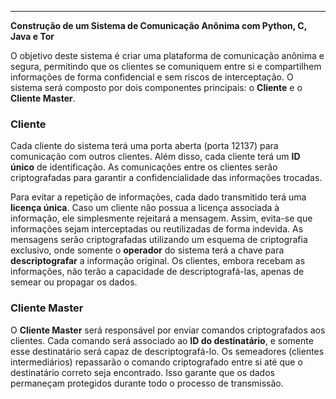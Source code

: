 

---

**Construção de um Sistema de Comunicação Anônima com Python, C, Java e Tor**

O objetivo deste sistema é criar uma plataforma de comunicação anônima e segura, permitindo que os clientes se comuniquem entre si e compartilhem informações de forma confidencial e sem riscos de interceptação. O sistema será composto por dois componentes principais: o **Cliente** e o **Cliente Master**.

### **Cliente**

Cada cliente do sistema terá uma porta aberta (porta 12137) para comunicação com outros clientes. Além disso, cada cliente terá um **ID único** de identificação. As comunicações entre os clientes serão criptografadas para garantir a confidencialidade das informações trocadas.

Para evitar a repetição de informações, cada dado transmitido terá uma **licença única**. Caso um cliente não possua a licença associada à informação, ele simplesmente rejeitará a mensagem. Assim, evita-se que informações sejam interceptadas ou reutilizadas de forma indevida. As mensagens serão criptografadas utilizando um esquema de criptografia exclusivo, onde somente o **operador** do sistema terá a chave para **descriptografar** a informação original. Os clientes, embora recebam as informações, não terão a capacidade de descriptografá-las, apenas de semear ou propagar os dados.

### **Cliente Master**

O **Cliente Master** será responsável por enviar comandos criptografados aos clientes. Cada comando será associado ao **ID do destinatário**, e somente esse destinatário será capaz de descriptografá-lo. Os semeadores (clientes intermediários) repassarão o comando criptografado entre si até que o destinatário correto seja encontrado. Isso garante que os dados permaneçam protegidos durante todo o processo de transmissão.
